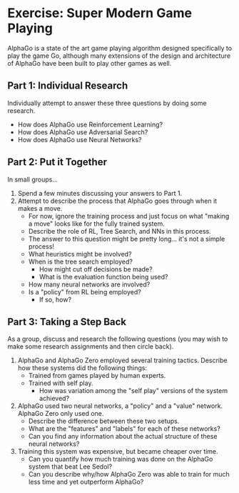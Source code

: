 # Exercise: Super Modern Game Playing

AlphaGo is a state of the art game playing algorithm designed specifically to play the game Go, although many extensions of the design and architecture of AlphaGo have been built to play other games as well. 

## Part 1: Individual Research

Individually attempt to answer these three questions by doing some research.

* How does AlphaGo use Reinforcement Learning?
* How does AlphaGo use Adversarial Search?
* How does AlphaGo use Neural Networks?

## Part 2: Put it Together

In small groups...

1. Spend a few minutes discussing your answers to Part 1.
2. Attempt to describe the process that AlphaGo goes through when it makes a move.
    * For now, ignore the training process and just focus on what "making a move" looks like for the fully trained system.
    * Describe the role of RL, Tree Search, and NNs in this process.
    * The answer to this question might be pretty long... it's not a simple process!
    * What heuristics might be involved?
    * When is the tree search employed?
        * How might cut off decisions be made?
        * What is the evaluation function being used?
    * How many neural networks are involved?
    * Is a "policy" from RL being employed?
        * If so, how?

## Part 3: Taking a Step Back

As a group, discuss and research the following questions (you may wish to make some research assignments and then circle back).

1. AlphaGo and AlphaGo Zero employed several training tactics. Describe how these systems did the following things:
    * Trained from games played by human experts.
    * Trained with self play.
        * How was variation among the "self play" versions of the system achieved?
2. AlphaGo used two neural networks, a "policy" and a "value" network. AlphaGo Zero only used one. 
    * Describe the difference between these two setups.
    * What are the "features" and "labels" for each of these networks?
    * Can you find any information about the actual structure of these neural networks?
3. Training this system was expensive, but became cheaper over time.
    * Can you quantify how much training was done on the AlphaGo system that beat Lee Sedol?
    * Can you describe why/how AlphaGo Zero was able to train for much less time and yet outperform AlphaGo?
